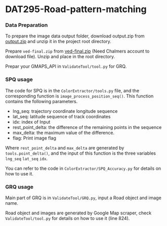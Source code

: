 # DAT295-Road-pattern-matching
### Data Preparation

To prepare the image data output folder, download output.zip from [output.zip](https://chalmers-my.sharepoint.com/:u:/g/personal/chenfa_chalmers_se/EXQ_mHRGd4NMuTHc9CdSac4B2AMJwQnE5sbJq7dp1PAO-A?e=fD51tI) and unzip it in the project root directory.

Prepare `ved-final.zip` from  [ved-final.zip](https://chalmers-my.sharepoint.com/:u:/g/personal/chenfa_chalmers_se/EX3bb1odQqNHq7snaoty4QEBn5UBpt1jZ1h-vVREjIO6Zg?e=2eb6o1) (Need Chalmers account to download file). Unzip and place in the root directory.

Prepar your GMAPS_API in `ValidateTool/tool.py` for GRQ.

### SPQ usage

The code for SPQ is in the `ColorExtractor/tools.py` file, and the corresponding function is `image_process_position_seq()`. This function contains the following parameters.

* lng_seq: trajectory coordinate longitude sequence
* lat_seq: latitude sequence of track coordinates
* idx: index of Input
* rest_point_delta: the difference of the remaining points in the sequence
* max_delta: the maximum value of the difference.
* flag: Print image flag 

Where `rest_point_delta` and `max_delta` are generated by `tools.point_delta()`, and the input of this function is the three variables `lng_seq` `lat_seq` `idx`.

You can refer to the code in `ColorExtractor/SPQ_Accuracy.py` for details on how to use it.

### GRQ usage

Main part of GRQ is in `ValidateTool/GRQ.py`, input a Road object and image name. 

Road object and images are generated by Google Map scraper, check `ValidateTool/tool.py` for details on how to use it (line 824).
